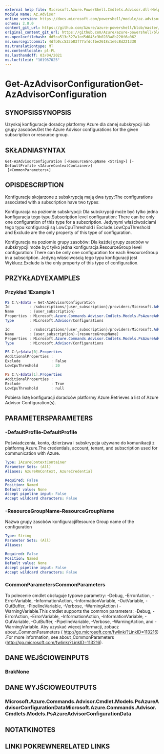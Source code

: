 ```yaml
---
external help file: Microsoft.Azure.PowerShell.Cmdlets.Advisor.dll-Help.xml
Module Name: Az.Advisor
online version: https://docs.microsoft.com/powershell/module/az.advisor/get-azadvisorconfiguration
schema: 2.0.0
content_git_url: https://github.com/Azure/azure-powershell/blob/master/src/Advisor/Advisor/help/Get-AzAdvisorConfiguration.md
original_content_git_url: https://github.com/Azure/azure-powershell/blob/master/src/Advisor/Advisor/help/Get-AzAdvisorConfiguration.md
ms.openlocfilehash: dd5ca513c327a1ed5d045c3b0283a8b220f6a062
ms.sourcegitcommit: 4dfb0cc533b83f77afdcfbe2618c1e6c8d221330
ms.translationtype: MT
ms.contentlocale: pl-PL
ms.lasthandoff: 03/04/2021
ms.locfileid: "101967025"
---
```

# <span data-ttu-id="44d4f-101">Get-AzAdvisorConfiguration</span><span class="sxs-lookup"><span data-stu-id="44d4f-101">Get-AzAdvisorConfiguration</span></span>

## <span data-ttu-id="44d4f-102">SYNOPSIS</span><span class="sxs-lookup"><span data-stu-id="44d4f-102">SYNOPSIS</span></span>
<span data-ttu-id="44d4f-103">Uzyskaj konfiguracje doradcy platformy Azure dla danej subskrypcji lub grupy zasobów.</span><span class="sxs-lookup"><span data-stu-id="44d4f-103">Get the Azure Advisor configurations for the given subscription or resource group.</span></span>

## <span data-ttu-id="44d4f-104">SKŁADNIA</span><span class="sxs-lookup"><span data-stu-id="44d4f-104">SYNTAX</span></span>

```
Get-AzAdvisorConfiguration [-ResourceGroupName <String>] [-DefaultProfile <IAzureContextContainer>]
 [<CommonParameters>]
```

## <span data-ttu-id="44d4f-105">OPIS</span><span class="sxs-lookup"><span data-stu-id="44d4f-105">DESCRIPTION</span></span>
<span data-ttu-id="44d4f-106">Konfiguracje skojarzone z subskrypcją mają dwa typy:</span><span class="sxs-lookup"><span data-stu-id="44d4f-106">The configurations associated with a subscription have two types:</span></span>

<span data-ttu-id="44d4f-107">Konfiguracja na poziomie subskrypcji: Dla subskrypcji może być tylko jedna konfiguracja tego typu.</span><span class="sxs-lookup"><span data-stu-id="44d4f-107">Subscription level configuration: There can be only one configuration of this type for a subscription.</span></span> <span data-ttu-id="44d4f-108">Jedynymi właściwościami tego typu konfiguracji są LowCpuThreshold i Exclude.</span><span class="sxs-lookup"><span data-stu-id="44d4f-108">LowCpuThreshold and Exclude are the only property of this type of configuration.</span></span>

<span data-ttu-id="44d4f-109">Konfiguracja na poziomie grupy zasobów: Dla każdej grupy zasobów w subskrypcji może być tylko jedna konfiguracja.</span><span class="sxs-lookup"><span data-stu-id="44d4f-109">ResourceGroup level configuration: There can be only one configuration for each ResourceGroup in a subscription.</span></span> <span data-ttu-id="44d4f-110">Jedyną właściwością tego typu konfiguracji jest Wyklucz.</span><span class="sxs-lookup"><span data-stu-id="44d4f-110">Exclude is the only property of this type of configuration.</span></span>

## <span data-ttu-id="44d4f-111">PRZYKŁADY</span><span class="sxs-lookup"><span data-stu-id="44d4f-111">EXAMPLES</span></span>

### <span data-ttu-id="44d4f-112">Przykład 1</span><span class="sxs-lookup"><span data-stu-id="44d4f-112">Example 1</span></span>
```powershell
PS C:\>$data = Get-AzAdvisorConfiguration
Id         : /subscriptions/{user_subscription}/providers/Microsoft.Advisor/configurations/{user_subscription}
Name       : {user_subscription}
Properties : Microsoft.Azure.Commands.Advisor.Cmdlets.Models.PsAzureAdvisorConfigurationProperties
Type       : Microsoft.Advisor/Configurations

Id         : /subscriptions/{user_subscription}/providers/Microsoft.Advisor/configurations/{user_subscription}-{resourceGroupName}
Name       : {user_subscription}-{resourceGroupName}
Properties : Microsoft.Azure.Commands.Advisor.Cmdlets.Models.PsAzureAdvisorConfigurationProperties
Type       : Microsoft.Advisor/Configurations

PS C:\>$data[0].Properties
AdditionalProperties :
Exclude              : False
LowCpuThreshold      : 20

PS C:\>$data[1].Properties
AdditionalProperties :
Exclude              : True
LowCpuThreshold      : null

```
<span data-ttu-id="44d4f-113">Pobiera listę konfiguracji doradców platformy Azure.</span><span class="sxs-lookup"><span data-stu-id="44d4f-113">Retrieves a list of Azure Advisor Configuration(s).</span></span>

## <span data-ttu-id="44d4f-114">PARAMETERS</span><span class="sxs-lookup"><span data-stu-id="44d4f-114">PARAMETERS</span></span>

### <span data-ttu-id="44d4f-115">-DefaultProfile</span><span class="sxs-lookup"><span data-stu-id="44d4f-115">-DefaultProfile</span></span>
<span data-ttu-id="44d4f-116">Poświadczenia, konto, dzierżawa i subskrypcja używane do komunikacji z platformą Azure.</span><span class="sxs-lookup"><span data-stu-id="44d4f-116">The credentials, account, tenant, and subscription used for communication with Azure.</span></span>

```yaml
Type: IAzureContextContainer
Parameter Sets: (All)
Aliases: AzureRmContext, AzureCredential

Required: False
Position: Named
Default value: None
Accept pipeline input: False
Accept wildcard characters: False
```

### <span data-ttu-id="44d4f-117">-ResourceGroupName</span><span class="sxs-lookup"><span data-stu-id="44d4f-117">-ResourceGroupName</span></span>
<span data-ttu-id="44d4f-118">Nazwa grupy zasobów konfiguracji</span><span class="sxs-lookup"><span data-stu-id="44d4f-118">Resource Group name of the configuration</span></span>

```yaml
Type: String
Parameter Sets: (All)
Aliases:

Required: False
Position: Named
Default value: None
Accept pipeline input: False
Accept wildcard characters: False
```

### <span data-ttu-id="44d4f-119">CommonParameters</span><span class="sxs-lookup"><span data-stu-id="44d4f-119">CommonParameters</span></span>
<span data-ttu-id="44d4f-120">To polecenie cmdlet obsługuje typowe parametry: -Debug, -ErrorAction, -ErrorVariable, -InformationAction, -InformationVariable, -OutVariable, -OutBuffer, -PipelineVariable, -Verbose, -WarningAction i -WarningVariable.</span><span class="sxs-lookup"><span data-stu-id="44d4f-120">This cmdlet supports the common parameters: -Debug, -ErrorAction, -ErrorVariable, -InformationAction, -InformationVariable, -OutVariable, -OutBuffer, -PipelineVariable, -Verbose, -WarningAction, and -WarningVariable.</span></span>
<span data-ttu-id="44d4f-121">Aby uzyskać więcej informacji, zobacz about_CommonParameters ( http://go.microsoft.com/fwlink/?LinkID=113216) .</span><span class="sxs-lookup"><span data-stu-id="44d4f-121">For more information, see about_CommonParameters (http://go.microsoft.com/fwlink/?LinkID=113216).</span></span>

## <span data-ttu-id="44d4f-122">DANE WEJŚCIOWE</span><span class="sxs-lookup"><span data-stu-id="44d4f-122">INPUTS</span></span>

### <span data-ttu-id="44d4f-123">Brak</span><span class="sxs-lookup"><span data-stu-id="44d4f-123">None</span></span>

## <span data-ttu-id="44d4f-124">DANE WYJŚCIOWE</span><span class="sxs-lookup"><span data-stu-id="44d4f-124">OUTPUTS</span></span>

### <span data-ttu-id="44d4f-125">Microsoft.Azure.Commands.Advisor.Cmdlet.Models.PsAzureAdvisorConfigurationData</span><span class="sxs-lookup"><span data-stu-id="44d4f-125">Microsoft.Azure.Commands.Advisor.Cmdlets.Models.PsAzureAdvisorConfigurationData</span></span>

## <span data-ttu-id="44d4f-126">NOTATKI</span><span class="sxs-lookup"><span data-stu-id="44d4f-126">NOTES</span></span>

## <span data-ttu-id="44d4f-127">LINKI POKREWNE</span><span class="sxs-lookup"><span data-stu-id="44d4f-127">RELATED LINKS</span></span>

